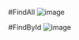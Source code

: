 #FindAll
![image](https://github.com/user-attachments/assets/72bb5803-1d04-465a-8d6a-dd0f9b36824d)

#FindById
![image](https://github.com/user-attachments/assets/7e2d4d23-e438-4c8a-98d0-1def3f7aeca2)
